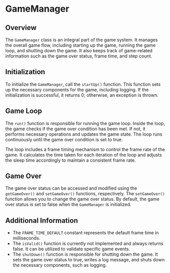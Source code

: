 # GameManager

## Overview

The `GameManager` class is an integral part of the game system. It manages the overall game flow, including starting up the game, running the game loop, and shutting down the game. It also keeps track of game-related information such as the game over status, frame time, and step count.

## Initialization

To initialize the `GameManager`, call the `startUp()` function. This function sets up the necessary components for the game, including logging. If the initialization is successful, it returns 0; otherwise, an exception is thrown.

## Game Loop

The `run()` function is responsible for running the game loop. Inside the loop, the game checks if the game over condition has been met. If not, it performs necessary operations and updates the game state. The loop runs continuously until the game over condition is set to true.

The loop includes a frame timing mechanism to control the frame rate of the game. It calculates the time taken for each iteration of the loop and adjusts the sleep time accordingly to maintain a consistent frame rate.

## Game Over

The game over status can be accessed and modified using the `getGameOver()` and `setGameOver()` functions, respectively. The `setGameOver()` function allows you to change the game over status. By default, the game over status is set to false when the `GameManager` is initialized.

## Additional Information

- The `FRAME_TIME_DEFAULT` constant represents the default frame time in milliseconds.
- The `isValid()` function is currently not implemented and always returns false. It can be utilized to validate specific game events.
- The `shutDown()` function is responsible for shutting down the game. It sets the game over status to true, writes a log message, and shuts down the necessary components, such as logging.

